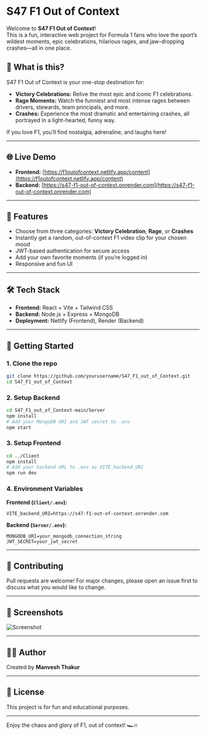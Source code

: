 # S47 F1 Out of Context

Welcome to **S47 F1 Out of Context**!  
This is a fun, interactive web project for Formula 1 fans who love the sport’s wildest moments, epic celebrations, hilarious rages, and jaw-dropping crashes—all in one place.

## 🚦 What is this?

S47 F1 Out of Context is your one-stop destination for:
- **Victory Celebrations:** Relive the most epic and iconic F1 celebrations.
- **Rage Moments:** Watch the funniest and most intense rages between drivers, stewards, team principals, and more.
- **Crashes:** Experience the most dramatic and entertaining crashes, all portrayed in a light-hearted, funny way.

If you love F1, you’ll find nostalgia, adrenaline, and laughs here!

---

## 🌐 Live Demo

- **Frontend:** [https://f1outofcontext.netlify.app/content](https://f1outofcontext.netlify.app/content)
- **Backend:** [https://s47-f1-out-of-context.onrender.com](https://s47-f1-out-of-context.onrender.com)

---

## 🚀 Features

- Choose from three categories: **Victory Celebration**, **Rage**, or **Crashes**
- Instantly get a random, out-of-context F1 video clip for your chosen mood
- JWT-based authentication for secure access
- Add your own favorite moments (if you’re logged in)
- Responsive and fun UI

---

## 🛠️ Tech Stack

- **Frontend:** React + Vite + Tailwind CSS
- **Backend:** Node.js + Express + MongoDB
- **Deployment:** Netlify (Frontend), Render (Backend)

---

## 🏁 Getting Started

### 1. Clone the repo

```bash
git clone https://github.com/yourusername/S47_F1_out_of_Context.git
cd S47_F1_out_of_Context
```

### 2. Setup Backend

```bash
cd S47_F1_out_of_Context-main/Server
npm install
# Add your MongoDB URI and JWT secret to .env
npm start
```

### 3. Setup Frontend

```bash
cd ../Client
npm install
# Add your backend URL to .env as VITE_backend_URI
npm run dev
```

### 4. Environment Variables

**Frontend (`Client/.env`):**
```
VITE_backend_URI=https://s47-f1-out-of-context.onrender.com
```

**Backend (`Server/.env`):**
```
MONGODB_URI=your_mongodb_connection_string
JWT_SECRET=your_jwt_secret
```

---

## 🤝 Contributing

Pull requests are welcome! For major changes, please open an issue first to discuss what you would like to change.

---

## 📸 Screenshots

![Screenshot](screenshot.png) <!-- Add your screenshot here -->

---

## 👨‍💻 Author

Created by **Manvesh Thakur**

---

## 📄 License

This project is for fun and educational purposes.

---

Enjoy the chaos and glory of F1, out of context! 🏎️🔥
